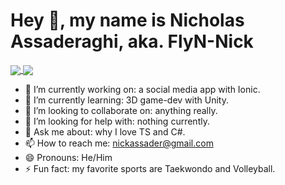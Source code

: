 # Hey 👋, my name is Nicholas Assaderaghi, aka. FlyN-Nick
<a href="https://github.com/anuraghazra/github-readme-stats">
  <img align="center" src="https://github-readme-stats.vercel.app/api/top-langs/?username=FlyN-Nick&bg_color=30,3f5efb,fc466b&title_color=fff&text_color=fff" />
</a>
<a href="https://github.com/anuraghazra/github-readme-stats">
  <img align="center" src="https://github-readme-stats.vercel.app/api?username=FlyN-Nick&count_private=true&show_icons=true&bg_color=30,3f5efb,fc466b&title_color=fff&text_color=fff&icon_color=00ffe1" />
</a>

<!--
[![FlyN-Nick's Github Stats](https://github-readme-stats.vercel.app/api?username=FlyN-Nick&count_private=true&show_icons=true&bg_color=30,e96443,904e95&title_color=fff&text_color=fff)](https://github.com/anuraghazra/github-readme-stats)
[![FlyN-Nick's Top Langs](https://github-readme-stats.vercel.app/api/top-langs/?username=FlyN-Nick&bg_color=30,e96443,904e95&title_color=fff&text_color=fff)](https://github.com/anuraghazra/github-readme-stats)
-->

- 🔭 I’m currently working on: a social media app with Ionic.
- 🌱 I’m currently learning: 3D game-dev with Unity.
- 👯 I’m looking to collaborate on: anything really. 
- 🤔 I’m looking for help with: nothing currently. 
- 💬 Ask me about: why I love TS and C#. 
- 📫 How to reach me: nickassader@gmail.com
- 😄 Pronouns: He/Him
- ⚡ Fun fact: my favorite sports are Taekwondo and Volleyball. 
